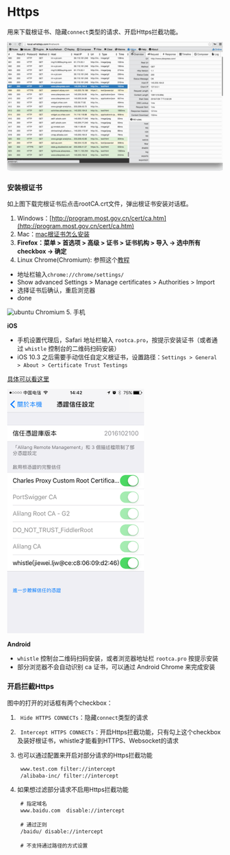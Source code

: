 # Https

用来下载根证书、隐藏`connect`类型的请求、开启Https拦截功能。

![Https](../img/https.gif)


### 安装根证书

如上图下载完根证书后点击rootCA.crt文件，弹出根证书安装对话框。

1. Windows：[http://program.most.gov.cn/cert/ca.htm](http://program.most.gov.cn/cert/ca.htm)
2. Mac：[mac根证书怎么安装](http://zhidao.baidu.com/link?url=bQ8ZnDTxUIlqruQ56NYjBmwztWPlZtv9AIRazkoKeMsdpAq7mcwXOHQduRwmHV1M2hf143vqBxHzKb1tg0L03DJoj6XS109P8zBNF1E9uU_)
3. **Firefox：菜单 > 首选项 > 高级 > 证书 > 证书机构 > 导入 -> 选中所有checkbox -> 确定**
4. Linux Chrome(Chromium): 参照这个[教程](http://www.richud.com/wiki/Ubuntu_chrome_browser_import_self_signed_certificate)
  * 地址栏输入`chrome://chrome/settings/`
  * Show advanced Settings > Manage certificates > Authorities > Import
  * 选择证书后确认，重启浏览器
  * done
  
  ![ubuntu Chromium](https://cloud.githubusercontent.com/assets/16034964/20553721/9c3d1bda-b191-11e6-880f-9fd6976b95cc.png)
5. 手机

  **iOS** 
  * 手机设置代理后，Safari 地址栏输入 `rootca.pro`，按提示安装证书（或者通过 `whistle` 控制台的二维码扫码安装）
  *  iOS 10.3 之后需要手动信任自定义根证书，设置路径：`Settings > General > About > Certificate Trust Testings`

  [具体可以看这里](http://www.neglectedpotential.com/2017/04/trusting-custom-root-certificates-on-ios-10-3/)
  
  <img src="../img/ios10.3_ca.PNG" width="320">

  **Android**
  * `whistle` 控制台二维码扫码安装，或者浏览器地址栏 `rootca.pro` 按提示安装
  * 部分浏览器不会自动识别 ca 证书，可以通过 Android Chrome 来完成安装

### 开启拦截Https

图中的打开的对话框有两个checkbox：

1. ` Hide HTTPS CONNECTs`：隐藏`connect`类型的请求
2. ` Intercept HTTPS CONNECTs`：开启Https拦截功能，只有勾上这个checkbox及装好根证书，whistle才能看到HTTPS、Websocket的请求
3. 也可以通过配置来开启对部分请求的Https拦截功能

		www.test.com filter://intercept
		/alibaba-inc/ filter://intercept
		
	
4. 如果想过滤部分请求不启用Https拦截功能

		# 指定域名
		www.baidu.com  disable://intercept

		# 通过正则
		/baidu/ disable://intercept

		# 不支持通过路径的方式设置
